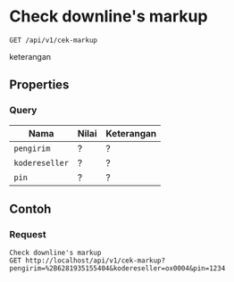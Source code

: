 # Check downline's markup
```http
GET /api/v1/cek-markup
```
keterangan
## Properties
### Query
Nama  | Nilai | Keterangan
--- | --- | ---
<code>pengirim</code> | ? | ?
<code>kodereseller</code> | ? | ?
<code>pin</code> | ? | ?

## Contoh

### Request
```http
Check downline's markup
GET http://localhost/api/v1/cek-markup?pengirim=%2B6281935155404&kodereseller=ox0004&pin=1234
```
